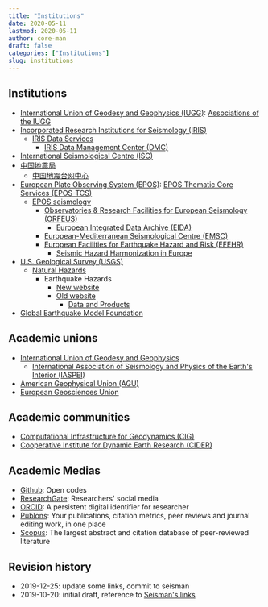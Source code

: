 ```yaml
---
title: "Institutions"
date: 2020-05-11
lastmod: 2020-05-11
author: core-man
draft: false
categories: ["Institutions"]
slug: institutions
---
```



## Institutions

- [International Union of Geodesy and Geophysics (IUGG)](http://www.iugg.org): [Associations of the IUGG](http://www.iugg.org/associations)
- [Incorporated Research Institutions for Seismology (IRIS)](https://www.iris.edu/hq)
    - [IRIS Data Services](https://ds.iris.edu/ds)
        - [IRIS Data Management Center (DMC)](https://ds.iris.edu/ds/nodes/dmc)
- [International Seismological Centre (ISC)](http://www.isc.ac.uk)
- [中国地震局](https://www.cea.gov.cn)
    - [中国地震台网中心](http://www.cenc.ac.cn)
- [European Plate Observing System (EPOS)](https://www.epos-ip.org): [EPOS Thematic Core Services (EPOS-TCS)](https://www.epos-ip.org/thematic-core-service-index)
    - [EPOS seismology](https://www.epos-ip.org/tcs/seismology)
        - [Observatories & Research Facilities for European Seismology (ORFEUS)](http://www.orfeus-eu.org)
            - [European Integrated Data Archive (EIDA)](https://www.orfeus-eu.org/data/eida)
        - [European-Mediterranean Seismological Centre (EMSC)](https://www.emsc-csem.org)
        - [European Facilities for Earthquake Hazard and Risk (EFEHR)](http://www.efehr.org/en/home)
            - [Seismic Hazard Harmonization in Europe](http://www.share-eu.org)
- [U.S. Geological Survey (USGS)](https://www.usgs.gov)
    - [Natural Hazards](https://www.usgs.gov/mission-areas/natural-hazards)
        - Earthquake Hazards
            - [New website](https://www.usgs.gov/natural-hazards/earthquake-hazards)
            - [Old website](https://earthquake.usgs.gov/earthquakes)
                - [Data and Products](https://earthquake.usgs.gov/data)
- [Global Earthquake Model Foundation](https://www.globalquakemodel.org)



## Academic unions

- [International Union of Geodesy and Geophysics](http://iugg.org)
    - [International Association of Seismology and Physics of the Earth's Interior (IASPEI)](http://www.iaspei.org)
- [American Geophysical Union (AGU)](https://www.agu.org)
- [European Geosciences Union](https://www.egu.eu)



## Academic communities

- [Computational Infrastructure for Geodynamics (CIG)](https://geodynamics.org)
- [Cooperative Institute for Dynamic Earth Research (CIDER)](https://www.deep-earth.org/index)



## Academic Medias

- [Github](https://github.com): Open codes
- [ResearchGate](https://www.researchgate.net): Researchers' social media
- [ORCID](https://orcid.org): A persistent digital identifier for researcher
- [Publons](https://publons.com/about/home): Your publications, citation metrics, peer reviews and journal editing work, in one place
- [Scopus](https://www.scopus.com/home.uri): The largest abstract and citation database of peer-reviewed literature



## Revision history

- 2019-12-25: update some links, commit to seisman
- 2019-10-20: initial draft, reference to [Seisman's links](https://link.seisman.info)

